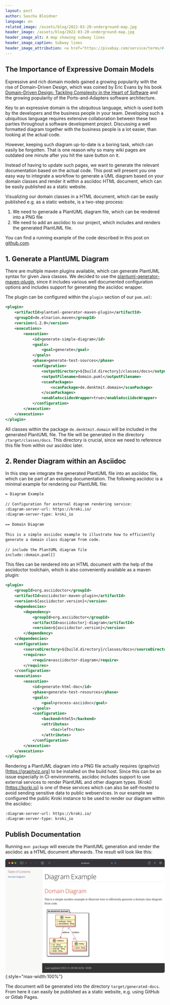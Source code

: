 ```yaml
---
layout: post
author: Sascha Bleidner
language: en
related_image: /assets/blog/2022-03-20-underground-map.jpg
header_image: /assets/blog/2022-03-20-underground-map.jpg
header_image_alt: A map showing subway lines
header_image_caption: Subway lines
header_image_attribution: <a href="https://pixabay.com/service/terms/#license">via pixabay</a>
---
```


## The Importance of Expressive Domain Models

Expressive and rich domain models gained a growing popularity with the rise of Domain-Driven Design, which was
coined by Eric Evans by his book [Domain-Driven Design: Tackling Complexity in the Heart of Software](https://www.domainlanguage.com/ddd/) and the growing popularity of the Ports-and-Adapters software architecture.

Key to an expressive domain is the ubiquitous language, which is used both by the developers and the business people
in your team. Developing such a ubiquitous language requires extensive collaboration between these two parties
throughout a software development project. Discussing a well formatted diagram together with the business people is a
lot easier, than looking at the actual code.

However, keeping such diagram up-to-date is a boring task, which can
easily be forgotten. That is one reason why so many wiki pages are outdated one minute after you hit the save button
on it.

Instead of having to update such pages, we want to generate the relevant documentation based on the actual code.
This post will present you one easy way to integrate a workflow to generate a UML diagram based on your domain
classes and render it within a asciidoc HTML document, which can be easily published as a static website.

Visualizing our domain classes in a HTML document, which can be easily published e.g. as a static website,
is a two-step process:

1. We need to generade a PlantUML diagram file, which can be rendered into a PNG file
2. We need to add an asciidoc to our project, which includes and renders the generated PlantUML file.

You can find a running example of the code described in this post on [github.com](https://github.com/DenktMit-eG/de.denktmit.blog.domain-diagram-example).

## 1. Generate a PlantUML Diagram

There are multiple maven plugins available, which can generate PlantUML syntax for given Java classes.
We decided to use the [plantuml-generator-maven-plugin](https://github.com/devlauer/plantuml-generator), since it
includes various well documented configuration options and includes support for generating the asciidoc wrapper.

The plugin can be configured within the `plugin` section of our `pom.xml`:

```xml
<plugin>
    <artifactId>plantuml-generator-maven-plugin</artifactId>
    <groupId>de.elnarion.maven</groupId>
    <version>1.2.0</version>
    <executions>
        <execution>
            <id>generate-simple-diagram</id>
            <goals>
                <goal>generate</goal>
            </goals>
            <phase>generate-test-sources</phase>
            <configuration>
                <outputDirectory>${build.directory}/classes/docs</outputDirectory>
                <outputFilename>domain.puml</outputFilename>
                <scanPackages>
                    <scanPackage>de.denktmit.domain</scanPackage>
                </scanPackages>
                <enableAsciidocWrapper>true</enableAsciidocWrapper>
            </configuration>
        </execution>
    </executions>
</plugin>
```
All classes within the package `de.denktmit.domain` will be included in the generated PlantUML file. The file will be
generated in the directory `/target/classes/docs`. This directory is crucial, since we need to reference this file
from within our asciidoc later.

## 2. Render Diagram within an Asciidoc
In this step we integrate the generated PlantUML file into an asciidoc file, which can be part of an existing
documentation. The following asciidoc is a minimal example for rendering our PlantUML file:

```
= Diagram Example

// Configuration for external diagram rendering service:
:diagram-server-url: https://kroki.io/
:diagram-server-type: kroki_io

== Domain Diagram

This is a simple asciidoc example to illustrate how to efficiently generate a domain class diagram from code.

// include the PlantUML diagram file
include::domain.puml[]
```

This files can be rendered into an HTML document with the help of the asciidoctor toolchain, which is also
conveniently available as a maven plugin:
```xml
<plugin>
    <groupId>org.asciidoctor</groupId>
    <artifactId>asciidoctor-maven-plugin</artifactId>
    <version>${asciidoctor.version}</version>
    <dependencies>
        <dependency>
            <groupId>org.asciidoctor</groupId>
            <artifactId>asciidoctorj-diagram</artifactId>
            <version>${asciidoctor.version}</version>
        </dependency>
    </dependencies>
    <configuration>
        <sourceDirectory>${build.directory}/classes/docs</sourceDirectory>
        <requires>
            <require>asciidoctor-diagram</require>
        </requires>
    </configuration>
    <executions>
        <execution>
            <id>generate-html-doc</id>
            <phase>generate-test-resources</phase>
            <goals>
                <goal>process-asciidoc</goal>
            </goals>
            <configuration>
                <backend>html5</backend>
                <attributes>
                    <toc>left</toc>
                </attributes>
            </configuration>
        </execution>
    </executions>
</plugin>
```
Rendering a PlantUML diagram into a PNG file actually requires (graphviz)[https://graphviz.org] to be installed on
the build host. Since this can be an issue especially in CI-environments, asciidoc includes support to use external
services to render PlantUML and other diagram types. (Kroki)[https://korki.io] is one of these services which can
also be self-hosted to avoid sending sensitive data to public webservices. In our example we configured the public Kroki
instance to be used to render our diagram within the asciidoc:

```
:diagram-server-url: https://kroki.io/
:diagram-server-type: kroki_io
```

## Publish Documentation

Running `mvn package` will execute the PlantUML generation and render the asciidoc as a HTML document afterwards.
The result will look like this:

![Domain UML Diagram](/assets/blog/2022-03-20-uml-diagram.png){:style="max-width:100%"}

The document will be generated into the directory `target/generated-docs`. From here it can easily be published as a
static website, e.g. using GitHub or Gitlab Pages.
